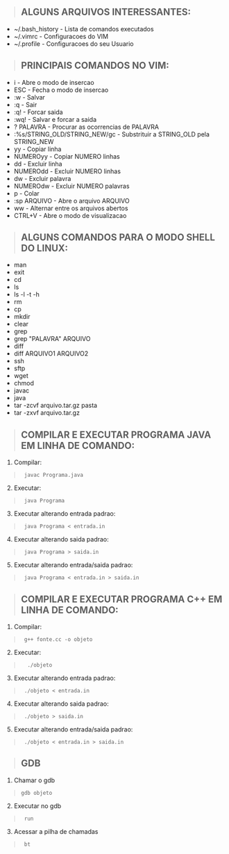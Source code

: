 > ## ALGUNS ARQUIVOS INTERESSANTES:

* ~/.bash_history - Lista de comandos executados
* ~/.vimrc - Configuracoes do VIM
* ~/.profile - Configuracoes do seu Usuario

> ## PRINCIPAIS COMANDOS NO VIM:

* i - Abre o modo de insercao
* ESC - Fecha o modo de insercao
* :w - Salvar
* :q - Sair
* :q! - Forcar saida
* :wq! - Salvar e forcar a saida
* ? PALAVRA - Procurar as ocorrencias de PALAVRA
* :%s/STRING_OLD/STRING_NEW/gc - Substrituir a STRING_OLD pela STRING_NEW
* yy - Copiar linha
* NUMEROyy - Copiar NUMERO linhas
* dd - Excluir linha
* NUMEROdd - Excluir NUMERO linhas
* dw - Excluir palavra
* NUMEROdw - Excluir NUMERO palavras
* p - Colar
* :sp ARQUIVO - Abre o arquivo ARQUIVO 
* ww - Alternar entre os arquivos abertos
* CTRL+V - Abre o modo de visualizacao

> ## ALGUNS COMANDOS PARA O MODO SHELL DO LINUX:

* man
* exit
* cd
* ls
* ls -l -t -h
* rm
* cp
* mkdir
* clear
* grep
* grep "PALAVRA" ARQUIVO
* diff
* diff ARQUIVO1 ARQUIVO2
* ssh
* sftp
* wget
* chmod
* javac
* java
* tar -zcvf arquivo.tar.gz pasta
* tar -zxvf arquivo.tar.gz

> ## COMPILAR E EXECUTAR PROGRAMA JAVA EM LINHA DE COMANDO:

1) Compilar: 
>      javac Programa.java

2) Executar: 
>      java Programa

3) Executar alterando entrada padrao: 
>      java Programa < entrada.in

4) Executar alterando saida padrao: 
>      java Programa > saida.in

5) Executar alterando entrada/saida padrao: 
>      java Programa < entrada.in > saida.in

> ## COMPILAR E EXECUTAR PROGRAMA C++ EM LINHA DE COMANDO:

1) Compilar: 
>      g++ fonte.cc -o objeto

2) Executar: 
>       ./objeto
      
3) Executar alterando entrada padrao: 
>      ./objeto < entrada.in

4) Executar alterando saida padrao: 
>      ./objeto > saida.in

5) Executar alterando entrada/saida padrao: 
>      ./objeto < entrada.in > saida.in

> ## GDB

1) Chamar o gdb
>     gdb objeto

2) Executar no gdb
>      run

3) Acessar a pilha de chamadas
>      bt
